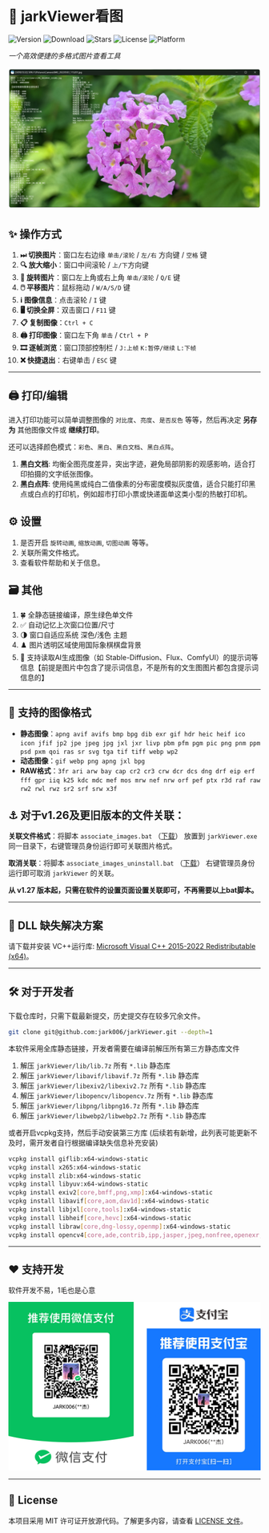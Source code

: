 # 🌟 jarkViewer看图

![Version](https://img.shields.io/github/v/release/jark006/jarkViewer) ![Download](https://img.shields.io/github/downloads/jark006/jarkviewer/total) ![Stars](https://img.shields.io/github/stars/jark006/jarkViewer) ![License](https://img.shields.io/github/license/jark006/jarkViewer) ![Platform](https://img.shields.io/badge/OS-Windows%2010/11%2064%20bit-00adef.svg)

*一个高效便捷的多格式图片查看工具*

![Preview](preview.png)

## ✨ 操作方式

1. **⏭ 切换图片**：窗口左右边缘 `单击/滚轮` / `左/右` 方向键 / `空格` 键
1. **🔍 放大缩小**：窗口中间滚轮 / `上/下`方向键
1. **🔄 旋转图片**：窗口左上角或右上角 `单击/滚轮` / `Q/E` 键
1. **🖱️ 平移图片**：鼠标拖动 / `W/A/S/D` 键
1. **ℹ️ 图像信息**：点击滚轮 / `I` 键
1. **🖥️ 切换全屏**：双击窗口 / `F11` 键
1. **📋 复制图像**：`Ctrl + C`
1. **🖨 打印图像**：窗口左下角 `单击` / `Ctrl + P`
1. **🎞️ 逐帧浏览**：窗口顶部控制栏 / `J:上帧` `K:暂停/继续` `L:下帧`
1. **❌ 快捷退出**：右键单击 / `ESC` 键

---

## 🖨 打印/编辑

进入打印功能可以简单调整图像的 `对比度`、`亮度`、`是否反色` 等等，然后再决定 **另存为** 其他图像文件或 **继续打印**。

还可以选择颜色模式：`彩色`、`黑白`、`黑白文档`、`黑白点阵`。

1. **黑白文档**: 均衡全图亮度差异，突出字迹，避免局部阴影的观感影响，适合打印拍摄的文字纸张图像。
1. **黑白点阵**: 使用纯黑或纯白二值像素的分布密度模拟灰度值，适合只能打印黑点或白点的打印机，例如超市打印小票或快递面单这类小型的热敏打印机。

## ⚙️ 设置

1. 是否开启 `旋转动画`, `缩放动画`, `切图动画` 等等。
1. 关联所需文件格式。
1. 查看软件帮助和关于信息。

## 🗃️ 其他

1. 🍀 全静态链接编译，原生绿色单文件
1. ✅ 自动记忆上次窗口位置/尺寸
1. 🌗 窗口自适应系统 深色/浅色 主题
1. ♟️ 图片透明区域使用国际象棋棋盘背景
1. 📖 支持读取AI生成图像（如 Stable-Diffusion、Flux、ComfyUI）的提示词等信息【前提是图片中包含了提示词信息，不是所有的文生图图片都包含提示词信息的】

---

## 📂 支持的图像格式

- **静态图像**：`apng avif avifs bmp bpg dib exr gif hdr heic heif ico icon jfif jp2 jpe jpeg jpg jxl jxr livp pbm pfm pgm pic png pnm ppm psd pxm qoi ras sr svg tga tif tiff webp wp2`
- **动态图像**：`gif webp png apng jxl bpg`  
- **RAW格式**：`3fr ari arw bay cap cr2 cr3 crw dcr dcs dng drf eip erf fff gpr iiq k25 kdc mdc mef mos mrw nef nrw orf pef ptx r3d raf raw rw2 rwl rwz sr2 srf srw x3f`

## ⚓ 对于v1.26及更旧版本的文件关联：

**关联文件格式**：将脚本 `associate_images.bat` （[下载](https://github.com/jark006/jarkViewer/releases/download/v1.22/associate_images.bat)） 放置到 `jarkViewer.exe` 同一目录下，右键管理员身份运行即可关联图片格式。

**取消关联**：将脚本 `associate_images_uninstall.bat` （[下载](https://github.com/jark006/jarkViewer/releases/download/v1.22/associate_images_uninstall.bat)） 右键管理员身份运行即可取消 `jarkViewer` 的关联。

**从 v1.27 版本起，只需在软件的设置页面设置关联即可，不再需要以上bat脚本。**

---

## 🔧 DLL 缺失解决方案

请下载并安装 VC++运行库: [Microsoft Visual C++ 2015-2022 Redistributable (x64)](https://aka.ms/vs/17/release/vc_redist.x64.exe)。

---

## 🛠️ 对于开发者

下载仓库时，只需下载最新提交，历史提交存在较多冗余文件。
```sh
git clone git@github.com:jark006/jarkViewer.git --depth=1
```

本软件采用全库静态链接，开发者需要在编译前解压所有第三方静态库文件

1. 解压 `jarkViewer/lib/lib.7z` 所有 `*.lib` 静态库
2. 解压 `jarkViewer/libavif/libavif.7z` 所有 `*.lib` 静态库
3. 解压 `jarkViewer/libexiv2/libexiv2.7z` 所有 `*.lib` 静态库
4. 解压 `jarkViewer/libopencv/libopencv.7z` 所有 `*.lib` 静态库
5. 解压 `jarkViewer/libpng/libpng16.7z` 所有 `*.lib` 静态库
6. 解压 `jarkViewer/libwebp2/libwebp2.7z` 所有 `*.lib` 静态库

或者开启vcpkg支持，然后手动安装第三方库 (后续若有新增，此列表可能更新不及时，需开发者自行根据编译缺失信息补充安装)

```sh
vcpkg install giflib:x64-windows-static
vcpkg install x265:x64-windows-static
vcpkg install zlib:x64-windows-static
vcpkg install libyuv:x64-windows-static
vcpkg install exiv2[core,bmff,png,xmp]:x64-windows-static
vcpkg install libavif[core,aom,dav1d]:x64-windows-static
vcpkg install libjxl[core,tools]:x64-windows-static
vcpkg install libheif[core,hevc]:x64-windows-static
vcpkg install libraw[core,dng-lossy,openmp]:x64-windows-static
vcpkg install opencv4[core,ade,contrib,ipp,jasper,jpeg,nonfree,openexr,opengl,openjpeg,png,tiff,webp,world]:x64-windows-static
```

---

## ❤ 支持开发

软件开发不易，1毛也是心意

![donate](donate.png)

---

## 📜 License

本项目采用 MIT 许可证开放源代码。了解更多内容，请查看 [LICENSE 文件](https://github.com/jark006/jarkViewer/blob/main/LICENSE)。
